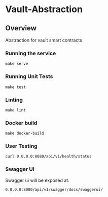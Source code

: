 # Vault-Abstraction

## Overview
Abstraction for vault smart contracts


### Running the service
```shell
make serve
```

### Running Unit Tests
```shell
make test
```

### Linting
```shell
make lint
```

### Docker build
```shell
make docker-build
```

### User Testing
```shell
curl 0.0.0.0:8080/api/v1/health/status
```

### Swagger UI
Swagger ui will be exposed at:
```
0.0.0.0:8080/api/v1/swagger/docs/swaggerui/
```